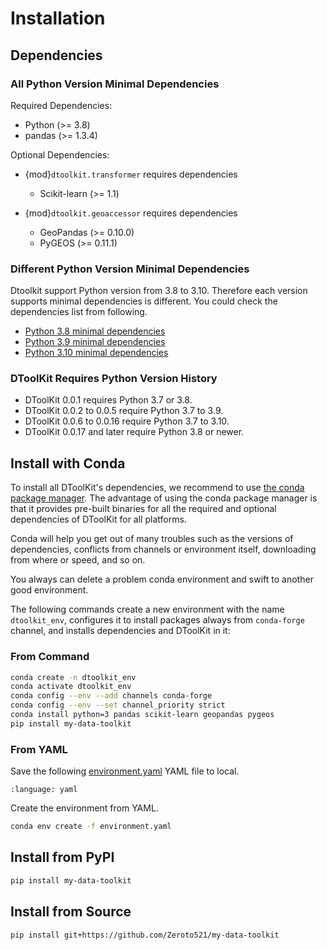# Installation

## Dependencies

### All Python Version Minimal Dependencies

Required Dependencies:

- Python (>= 3.8)
- pandas (>= 1.3.4)

Optional Dependencies:

- {mod}`dtoolkit.transformer` requires dependencies

  - Scikit-learn (>= 1.1)

- {mod}`dtoolkit.geoaccessor` requires dependencies

  - GeoPandas (>= 0.10.0)
  - PyGEOS (>= 0.11.1)

### Different Python Version Minimal Dependencies

Dtoolkit support Python version from 3.8 to 3.10.
Therefore each version supports minimal dependencies is different.
You could check the dependencies list from following.

- [Python 3.8 minimal dependencies](https://github.com/Zeroto521/my-data-toolkit/blob/master/ci/env/38-minimal.yaml)
- [Python 3.9 minimal dependencies](https://github.com/Zeroto521/my-data-toolkit/blob/master/ci/env/39-minimal.yaml)
- [Python 3.10 minimal dependencies](https://github.com/Zeroto521/my-data-toolkit/blob/master/ci/env/310-minimal.yaml)

### DToolKit Requires Python Version History

- DToolKit 0.0.1 requires Python 3.7 or 3.8.
- DToolKit 0.0.2 to 0.0.5 require Python 3.7 to 3.9.
- DToolKit 0.0.6 to 0.0.16 require Python 3.7 to 3.10.
- DToolKit 0.0.17 and later require Python 3.8 or newer.

## Install with Conda

To install all DToolKit's dependencies, we recommend to use [the conda package manager](https://conda.io).
The advantage of using the conda package manager is that it provides pre-built binaries for all the required and optional dependencies of DToolKit for all platforms.

Conda will help you get out of many troubles such as the versions of dependencies,
conflicts from channels or environment itself, downloading from where or speed, and so on.

You always can delete a problem conda environment and swift to another good environment.

The following commands create a new environment with the name `dtoolkit_env`,
configures it to install packages always from `conda-forge` channel,
and installs dependencies and DToolKit in it:

### From Command

```bash
conda create -n dtoolkit_env
conda activate dtoolkit_env
conda config --env --add channels conda-forge
conda config --env --set channel_priority strict
conda install python=3 pandas scikit-learn geopandas pygeos
pip install my-data-toolkit
```

### From YAML

Save the following [environment.yaml](../../../environment.yaml) YAML file to local.

```{literalinclude} ../../../environment.yaml
:language: yaml
```

Create the environment from YAML.

```bash
conda env create -f environment.yaml
```

## Install from PyPI

```bash
pip install my-data-toolkit
```

## Install from Source

```bash
pip install git+https://github.com/Zeroto521/my-data-toolkit
```
